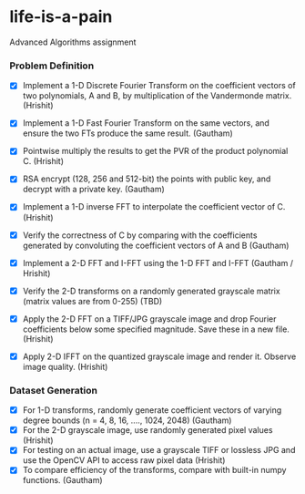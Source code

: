 # life-is-a-pain
Advanced Algorithms assignment


### Problem Definition
- [x] Implement a 1-D Discrete Fourier Transform on the coefficient vectors of two polynomials, A and B, by multiplication of the Vandermonde matrix. (Hrishit)  
- [x] Implement a 1-D Fast Fourier Transform on the same vectors, and ensure the two FTs produce the same result.  (Gautham)
- [x] Pointwise multiply the results to get the PVR of the product polynomial C.  (Hrishit)
- [x] RSA encrypt (128, 256 and 512-bit) the points with public key, and decrypt with a private key. (Gautham) 
- [x] Implement a 1-D inverse FFT to interpolate the coefficient vector of C.  (Hrishit)
- [x] Verify the correctness of C by comparing with the coefficients generated by convoluting the coefficient vectors of A and B (Gautham)
- [x] Implement a 2-D FFT and I-FFT using the 1-D FFT and I-FFT (Gautham / Hrishit)
- [x] Verify the 2-D transforms on a randomly generated grayscale matrix (matrix values are from 0-255) (TBD)
- [x] Apply the 2-D FFT on a TIFF/JPG grayscale image and drop Fourier coefficients below some specified magnitude. Save these in a new file. (Hrishit) 
- [x] Apply 2-D IFFT on the quantized grayscale image and render it. Observe image quality. (Hrishit)


### Dataset Generation
- [x] For 1-D transforms, randomly generate coefficient vectors of varying degree bounds (n = 4, 8, 16, ...., 1024, 2048) (Gautham)
- [x] For the 2-D grayscale image, use randomly generated pixel values (Hrishit)
- [x] For testing on an actual image, use a grayscale TIFF or lossless JPG and use the OpenCV API to access raw pixel data (Hrishit)
- [x] To compare efficiency of the transforms, compare with built-in numpy functions. (Gautham)
